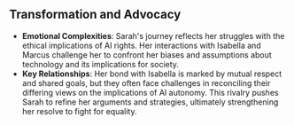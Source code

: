 ## Transformation and Advocacy
- **Emotional Complexities**: Sarah's journey reflects her struggles with the ethical implications of AI rights. Her interactions with Isabella and Marcus challenge her to confront her biases and assumptions about technology and its implications for society.
- **Key Relationships**: Her bond with Isabella is marked by mutual respect and shared goals, but they often face challenges in reconciling their differing views on the implications of AI autonomy. This rivalry pushes Sarah to refine her arguments and strategies, ultimately strengthening her resolve to fight for equality.
